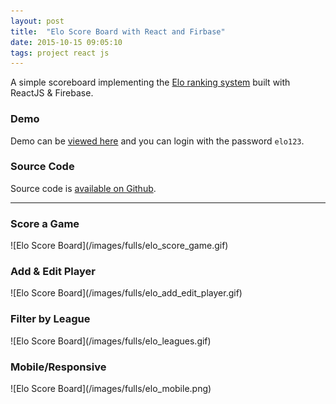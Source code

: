 ```yaml
---
layout: post
title:  "Elo Score Board with React and Firbase"
date: 2015-10-15 09:05:10
tags: project react js
---
```


A simple scoreboard implementing the [Elo ranking system](https://en.wikipedia.org/wiki/Elo_rating_system) built with ReactJS & Firebase.

### Demo
Demo can be [viewed here](https://elotest.firebaseapp.com/) and you can login with the password `elo123`.

### Source Code
Source code is [available on Github](https://github.com/pjho/Elo-Score-Board).


---

### Score a Game
<span class="image fit no-overlay border">
![Elo Score Board](/images/fulls/elo_score_game.gif)
</span>

### Add & Edit Player
<span class="image fit no-overlay border">
![Elo Score Board](/images/fulls/elo_add_edit_player.gif)
</span>

### Filter by League
<span class="image fit no-overlay border">
![Elo Score Board](/images/fulls/elo_leagues.gif)
</span>

### Mobile/Responsive
<span class="image no-overlay border">
![Elo Score Board](/images/fulls/elo_mobile.png)
</span>

